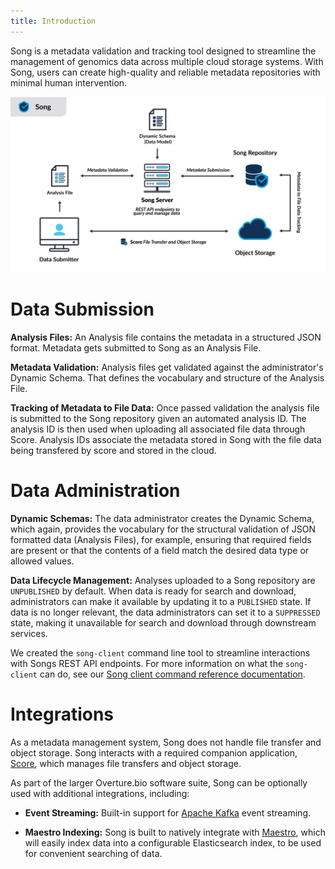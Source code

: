 ```yaml
---
title: Introduction
---
```


Song is a metadata validation and tracking tool designed to streamline the management of genomics data across multiple cloud storage systems. With Song, users can create high-quality and reliable metadata repositories with minimal human intervention.

![Entity](./assets/song_arch.png 'Song Architecture')

# Data Submission

**Analysis Files:** An Analysis file contains the metadata in a structured JSON format. Metadata gets submitted to Song as an Analysis File. 

**Metadata Validation:** Analysis files get validated against the administrator's Dynamic Schema. That defines the vocabulary and structure of the Analysis File. 

**Tracking of Metadata to File Data:** Once passed validation the analysis file is submitted to the Song repository given an automated analysis ID. The analysis ID is then used when uploading all associated file data through Score. Analysis IDs associate the metadata stored in Song with the file data being transfered by score and stored in the cloud.

# Data Administration

**Dynamic Schemas:** The data administrator creates the Dynamic Schema, which again, provides the vocabulary for the structural validation of JSON formatted data (Analysis Files), for example, ensuring that required fields are present or that the contents of a field match the desired data type or allowed values.

**Data Lifecycle Management:** Analyses uploaded to a Song repository are `UNPUBLISHED` by default. When data is ready for search and download, administrators can make it available by updating it to a `PUBLISHED` state. If data is no longer relevant, the data administrators can set it to a `SUPPRESSED` state, making it unavailable for search and download through downstream services. 

<Note title="The Song Client">We created the `song-client` command line tool to streamline interactions with Songs REST API endpoints. For more information on what the `song-client` can do, see our [Song client command reference documentation](/documentation/song/reference/commands/).</Note>

# Integrations

As a metadata management system, Song does not handle file transfer and object storage. Song interacts with a required companion application, <a href="/documentation/score" target="_blank">Score</a>, which manages file transfers and object storage.

As part of the larger Overture.bio software suite, Song can be optionally used with additional integrations, including:

- **Event Streaming:** Built-in support for <a href="https://kafka.apache.org/" target="_blank">Apache Kafka</a> event streaming.  


- **Maestro Indexing:** Song is built to natively integrate with <a href="/documentation/maestro/" target="_blank">Maestro</a>, which will easily index data into a configurable Elasticsearch index, to be used for convenient searching of data. 